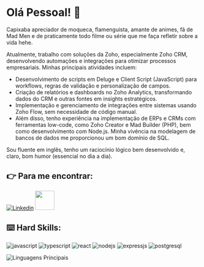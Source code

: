 # Olá Pessoal! :vulcan_salute:

Capixaba apreciador de moqueca, flamenguista, amante de animes, fã de Mad Men e de praticamente todo filme ou série que me faça refletir sobre a vida hehe.

Atualmente, trabalho com soluções da Zoho, especialmente Zoho CRM, desenvolvendo automações e integrações para otimizar processos empresariais. Minhas principais atividades incluem:

- Desenvolvimento de scripts em Deluge e Client Script (JavaScript) para workflows, regras de validação e personalização de campos.
- Criação de relatórios e dashboards no Zoho Analytics, transformando dados do CRM e outras fontes em insights estratégicos.
- Implementação e gerenciamento de integrações entre sistemas usando Zoho Flow, sem necessidade de código manual.
- Além disso, tenho experiência na implementação de ERPs e CRMs com ferramentas low-code, como Zoho Creator e Mad Builder (PHP), bem como desenvolvimento com Node.js. Minha vivência na modelagem de bancos de dados me proporcionou um bom domínio de SQL.

Sou fluente em inglês, tenho um raciocínio lógico bem desenvolvido e, claro, bom humor (essencial no dia a dia).

## :point_right: Para me encontrar:

[![Linkedin](https://img.shields.io/badge/LinkedIn-0077B5?style=for-the-badge&logo=linkedin&logoColor=white)](https://www.linkedin.com/in/enzogarciassantos/)
<a href="mailto:enzo.garcss@gmail.com">
<img src="https://media.tenor.com/kXp0f-dmTXAAAAAi/%E6%94%B6%E5%88%B0-%E5%B7%A5%E4%BD%9C.gif" width="50px" />
</a>

## :keyboard: Hard Skills:

![javascript](https://img.shields.io/badge/JavaScript-323330?style=for-the-badge&logo=javascript&logoColor=F7DF1E)
![typescript](https://img.shields.io/badge/TypeScript-007ACC?style=for-the-badge&logo=typescript&logoColor=white)
![react](https://img.shields.io/badge/React-20232A?style=for-the-badge&logo=react&logoColor=61DAFB)
![nodejs](https://img.shields.io/badge/Node%20js-339933?style=for-the-badge&logo=nodedotjs&logoColor=white)
![expressjs](https://img.shields.io/badge/Express.js-404D59?style=for-the-badge)
![postgresql](https://img.shields.io/badge/PostgreSQL-316192?style=for-the-badge&logo=postgresql&logoColor=white)

![Linguagens Principais](https://github-readme-stats.vercel.app/api/top-langs/?username=oenzogarcia&theme=tokyonight&hide_border=true&custom_title=Linguagens%20%Principais)

<!--
**oenzogarcia/oenzogarcia** is a ✨ _special_ ✨ repository because its `README.md` (this file) appears on your GitHub profile.

Here are some ideas to get you started:

- 🔭 I’m currently working on ...
- 🌱 I’m currently learning ...
- 👯 I’m looking to collaborate on ...
- 🤔 I’m looking for help with ...
- 💬 Ask me about ...
- 📫 How to reach me: ...
- 😄 Pronouns: ...
- ⚡ Fun fact: ...
-->
